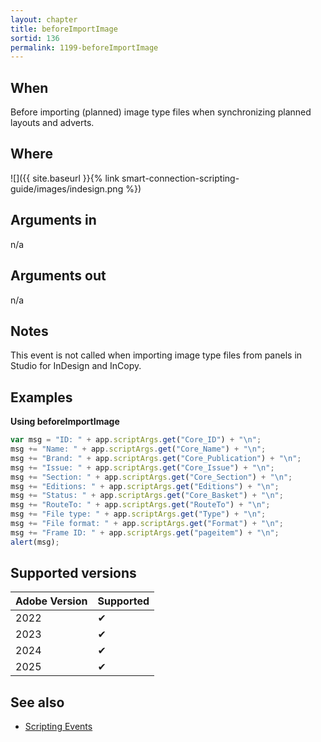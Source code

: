 ```yaml
---
layout: chapter
title: beforeImportImage
sortid: 136
permalink: 1199-beforeImportImage
---
```


## When

Before importing (planned) image type files when synchronizing planned layouts and adverts.

## Where

![]({{ site.baseurl }}{% link smart-connection-scripting-guide/images/indesign.png %})

## Arguments in

n/a

## Arguments out

n/a

## Notes

This event is not called when importing image type files from panels in Studio for InDesign and InCopy.

## Examples

**Using beforeImportImage**

```javascript
var msg = "ID: " + app.scriptArgs.get("Core_ID") + "\n";
msg += "Name: " + app.scriptArgs.get("Core_Name") + "\n";
msg += "Brand: " + app.scriptArgs.get("Core_Publication") + "\n";
msg += "Issue: " + app.scriptArgs.get("Core_Issue") + "\n";
msg += "Section: " + app.scriptArgs.get("Core_Section") + "\n";
msg += "Editions: " + app.scriptArgs.get("Editions") + "\n";
msg += "Status: " + app.scriptArgs.get("Core_Basket") + "\n";
msg += "RouteTo: " + app.scriptArgs.get("RouteTo") + "\n";
msg += "File type: " + app.scriptArgs.get("Type") + "\n";
msg += "File format: " + app.scriptArgs.get("Format") + "\n";
msg += "Frame ID: " + app.scriptArgs.get("pageitem") + "\n";
alert(msg);
```

## Supported versions

| Adobe Version | Supported |
| ------------- | --------- |
| 2022          | ✔         |
| 2023          | ✔         |
| 2024          | ✔         |
| 2025          | ✔         |

## See also

- [Scripting Events](./index.md)
